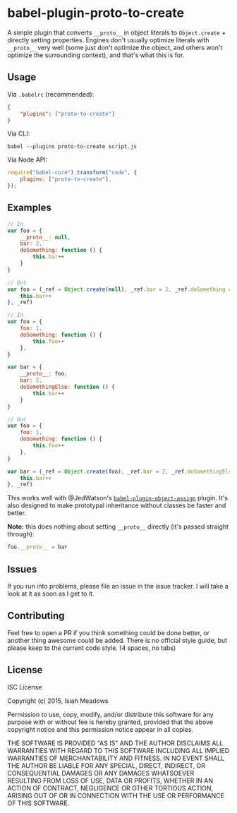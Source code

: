 # babel-plugin-proto-to-create

A simple plugin that converts `__proto__` in object literals to `Object.create` + directly setting properties. Engines don't usually optimize literals with `__proto__` very well (some just don't optimize the object, and others won't optimize the surrounding context), and that's what this is for.

## Usage

Via `.babelrc` (recommended):

```json
{
    "plugins": ["proto-to-create"]
}
```

Via CLI:

```
babel --plugins proto-to-create script.js
```

Via Node API:

```js
require("babel-core").transform("code", {
    plugins: ["proto-to-create"],
});
```

## Examples

```js
// In
var foo = {
    __proto__: null,
    bar: 2,
    doSomething: function () {
        this.bar++
    }
}

// Out
var foo = (_ref = Object.create(null), _ref.bar = 2, _ref.doSomething = function () {
    this.bar++
}, _ref)
```

```js
// In
var foo = {
    foo: 1,
    doSomething: function () {
        this.foo++
    },
}

var bar = {
    __proto__: foo,
    bar: 2,
    doSomethingElse: function () {
        this.bar++
    }
}

// Out
var foo = {
    foo: 1,
    doSomething: function () {
        this.foo++
    },
}

var bar = (_ref = Object.create(foo), _ref.bar = 2, _ref.doSomethingElse = function () {
    this.bar++
}, _ref)
```

This works well with @JedWatson's [`babel-plugin-object-assign`](https://github.com/babel-plugins/babel-plugin-object-assign) plugin. It's also designed to make prototypal inheritance without classes be faster and better.

**Note:** this does nothing about setting `__proto__` directly (it's passed straight through):

```js
foo.__proto__ = bar
```

## Issues

If you run into problems, please file an issue in the issue tracker. I will take a look at it as soon as I get to it.

## Contributing

Feel free to open a PR if you think something could be done better, or another thing awesome could be added. There is no official style guide, but please keep to the current code style. (4 spaces, no tabs)

## License

ISC License

Copyright (c) 2015, Isiah Meadows

Permission to use, copy, modify, and/or distribute this software for any purpose with or without fee is hereby granted, provided that the above copyright notice and this permission notice appear in all copies.

THE SOFTWARE IS PROVIDED "AS IS" AND THE AUTHOR DISCLAIMS ALL WARRANTIES WITH REGARD TO THIS SOFTWARE INCLUDING ALL IMPLIED WARRANTIES OF MERCHANTABILITY AND FITNESS. IN NO EVENT SHALL THE AUTHOR BE LIABLE FOR ANY SPECIAL, DIRECT, INDIRECT, OR CONSEQUENTIAL DAMAGES OR ANY DAMAGES WHATSOEVER RESULTING FROM LOSS OF USE, DATA OR PROFITS, WHETHER IN AN ACTION OF CONTRACT, NEGLIGENCE OR OTHER TORTIOUS ACTION, ARISING OUT OF OR IN CONNECTION WITH THE USE OR PERFORMANCE OF THIS SOFTWARE.
